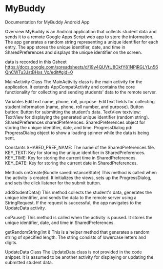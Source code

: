 # MyBuddy

Documentation for MyBuddy Android App

Overview
MyBuddy is an Android application that collects student data and sends it to a remote Google Apps Script web app to store the information. The app generates a random string representing a unique identifier for each entry. The app stores the unique identifier, date, and time in SharedPreferences and displays the unique identifier on the screen.

data is recorded in this Gsheet
https://docs.google.com/spreadsheets/d/19y4QUVtU8OkfY81NPjRGLYLn56QnCWTu3JstBHxs_Vc/edit#gid=0

MainActivity Class
The MainActivity class is the main activity for the application. It extends AppCompatActivity and contains the core functionality for collecting and sending students' data to the remote server.

Variables
EditText name, phone, roll, purpose: EditText fields for collecting student information (name, phone, roll number, and purpose).
Button button: Button for submitting the student's data.
TextView textview: TextView for displaying the generated unique identifier (random string).
SharedPreferences sharedPreferences: SharedPreferences object for storing the unique identifier, date, and time.
ProgressDialog pd: ProgressDialog object to show a loading spinner while the data is being sent.

Constants
SHARED_PREF_NAME: The name of the SharedPreferences file.
KEY_TEXT: Key for storing the unique identifier in SharedPreferences.
KEY_TIME: Key for storing the current time in SharedPreferences.
KEY_DATE: Key for storing the current date in SharedPreferences.

Methods
onCreate(Bundle savedInstanceState)
This method is called when the activity is created. It initializes the views, sets up the ProgressDialog, and sets the click listener for the submit button.

addStudentData()
This method collects the student's data, generates the unique identifier, and sends the data to the remote server using a StringRequest. If the request is successful, the app navigates to the UpdateData activity.

onPause()
This method is called when the activity is paused. It stores the unique identifier, date, and time in SharedPreferences.

getRandomString(int i)
This is a helper method that generates a random string of specified length. The string consists of lowercase letters and digits.

UpdateData Class
The UpdateData class is not provided in the code snippet. It is assumed to be another activity for displaying or updating the submitted student data.
